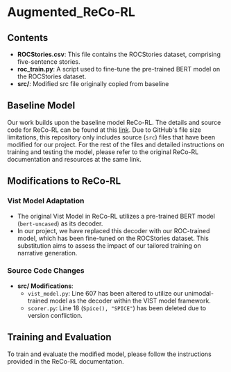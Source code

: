 # Augmented_ReCo-RL

## Contents
- **ROCStories.csv**: This file contains the ROCStories dataset, comprising five-sentence stories.
- **roc_train.py**: A script used to fine-tune the pre-trained BERT model on the ROCStories dataset.
- **src/**: Modified src file originally copied from baseline

## Baseline Model
Our work builds upon the baseline model ReCo-RL. The details and source code for ReCo-RL can be found at this [link](https://github.com/JunjieHu/ReCo-RL/tree/master). Due to GitHub's file size limitations, this repository only includes source (`src`) files that have been modified for our project. For the rest of the files and detailed instructions on training and testing the model, please refer to the original ReCo-RL documentation and resources at the same link.

## Modifications to ReCo-RL

### Vist Model Adaptation
- The original Vist Model in ReCo-RL utilizes a pre-trained BERT model (`bert-uncased`) as its decoder.
- In our project, we have replaced this decoder with our ROC-trained model, which has been fine-tuned on the ROCStories dataset. This substitution aims to assess the impact of our tailored training on narrative generation.

### Source Code Changes
- **src/ Modifications**: 
  - `vist_model.py`: Line 607 has been altered to utilize our unimodal-trained model as the decoder within the VIST model framework.
  - `scorer.py`: Line 18 (`Spice(), "SPICE"`) has been deleted due to version confliction.

## Training and Evaluation
To train and evaluate the modified model, please follow the instructions provided in the ReCo-RL documentation.
